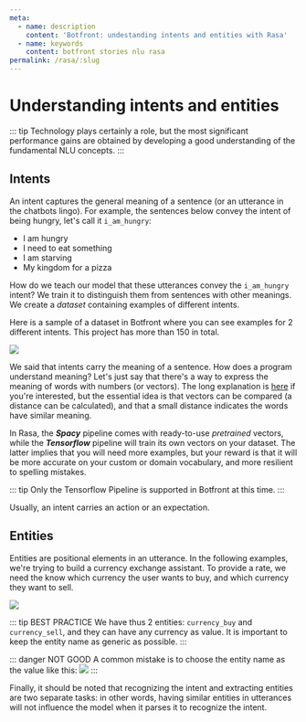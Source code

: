 ```yaml
---
meta:
  - name: description
    content: 'Botfront: undestanding intents and entities with Rasa'
  - name: keywords
    content: botfront stories nlu rasa
permalink: /rasa/:slug
---
```


# Understanding intents and entities

::: tip
Technology plays certainly a role, but the most significant performance gains are obtained by developing a good understanding of the fundamental NLU concepts. 
:::

## Intents

An intent captures the general meaning of a sentence (or an utterance in the chatbots lingo). For example, the sentences below convey the intent of being hungry, let's call it `i_am_hungry`:
- I am hungry
- I need to eat something
- I am starving
- My kingdom for a pizza

How do we teach our model that these utterances convey the `i_am_hungry` intent? We train it to distinguish them from sentences with other meanings. We create a _dataset_ containing examples of different intents.

Here is a sample of a dataset in Botfront where you can see examples for 2 different intents. This project has more than 150 in total.

![](../../../images/intents_sample.png)

We said that intents carry the meaning of a sentence. How does a program understand meaning? Let's just say that there's a way to express the meaning of words with numbers (or vectors). The long explanation is [here](https://mrbot.ai/blog/natural-language-processing/understanding-intent-classification/) if you're interested, but the essential idea is that vectors can be compared (a distance can be calculated), and that a small distance indicates the words have similar meaning. 

In Rasa, the **_Spacy_** pipeline comes with ready-to-use _pretrained_ vectors, while the **_Tensorflow_** pipeline will train its own vectors on your dataset. The latter implies that you will need more examples, but your reward is that it will be more accurate on your custom or domain vocabulary, and more resilient to spelling mistakes. 

::: tip
Only the Tensorflow Pipeline is supported in Botfront at this time. 
:::

Usually, an intent carries an action or an expectation. 

## Entities

Entities are positional elements in an utterance. In the following examples, we're trying to build a currency exchange assistant. To provide a rate, we need the know which currency the user wants to buy, and which currency they want to sell.

![](../../../images/nlu_entities_1.png)



::: tip BEST PRACTICE 
We have thus 2 entities: `currency_buy` and `currency_sell`, and they can have any currency as value. It is important to keep the entity name as generic as possible.
:::

::: danger NOT GOOD 
A common mistake is to choose the entity name as the value like this:
![](../../../images/nlu_entities_2.png)
:::

Finally, it should be noted that recognizing the intent and extracting entities are two separate tasks: in other words, having similar entities in utterances will not influence the model when it parses it to recognize the intent.
